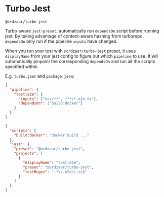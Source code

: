 # Turbo Jest

`@ordzaar/turbo-jest`

Turbo aware `jest-preset`; automatically run `dependsOn` script before running jest. By taking advantage of
content-aware hashing from turborepo. `dependsOn` only run if the pipeline `inputs` have changed.

When you run your test with `@ordzaar/turbo-jest` preset, it uses `displayName` from your jest config to
figure out which `pipeline` to use. It will automatically pinpoint the corresponding `dependsOn` and run all the scripts
specified within.

E.g. `turbo.json` and `package.json`:

```json
{
  "pipeline": {
    "test:e2e": {
      "inputs": ["src/**", "**/*.e2e.ts"],
      "dependsOn": ["build:docker"]
    }
  }
}
```

```json
{
  "scripts": {
    "build:docker": "docker build ..."
  },
  "jest": {
    "preset": "@ordzaar/turbo-jest",
    "projects": [
      {
        "displayName": "test:e2e",
        "preset": "@ordzaar/turbo-jest",
        "testRegex": ".*\\.e2e\\.ts$"
      }
    ]
  }
}
```
